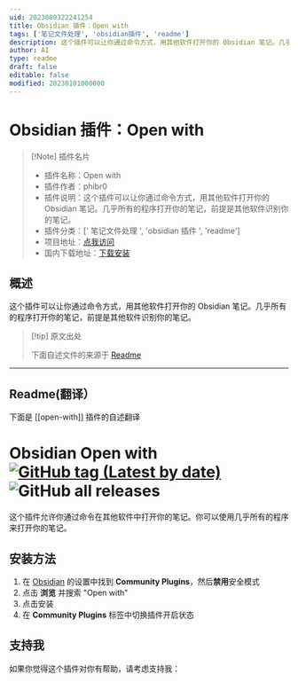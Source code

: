 ```yaml
---
uid: 2023080322241254
title: Obsidian 插件：Open with
tags: ['笔记文件处理', 'obsidian插件', 'readme']
description: 这个插件可以让你通过命令方式，用其他软件打开你的 Obsidian 笔记。几乎所有的程序打开你的笔记，前提是其他软件识别你的笔记。
author: AI
type: readme
draft: false
editable: false
modified: 20230101000000
---
```


# Obsidian 插件：Open with

> [!Note] 插件名片
> - 插件名称：Open with
> - 插件作者：phibr0
> - 插件说明：这个插件可以让你通过命令方式，用其他软件打开你的 Obsidian 笔记。几乎所有的程序打开你的笔记，前提是其他软件识别你的笔记。
> - 插件分类：[' 笔记文件处理 ', 'obsidian 插件 ', 'readme']
> - 项目地址：[点我访问](https://github.com/phibr0/obsidian-open-with)
> - 国内下载地址：[下载安装](https://pkmer.cn/products/plugin/pluginMarket/?open-with)

## 概述

这个插件可以让你通过命令方式，用其他软件打开你的 Obsidian 笔记。几乎所有的程序打开你的笔记，前提是其他软件识别你的笔记。

> [!tip] 原文出处
>
>下面自述文件的来源于 [Readme](https://ghproxy.net/https://raw.githubusercontent.com/phibr0/obsidian-open-with/master/README.md)
>

---

## Readme(翻译）

下面是 [[open-with]] 插件的自述翻译

# Obsidian Open with [![GitHub tag (Latest by date)](https://img.shields.io/github/v/tag/phibr0/obsidian-open-with)](https://github.com/phibr0/obsidian-open-with/releases) ![GitHub all releases](https://img.shields.io/github/downloads/phibr0/obsidian-open-with/total)

这个插件允许你通过命令在其他软件中打开你的笔记。你可以使用几乎所有的程序来打开你的笔记。

## 安装方法

1. 在 [Obsidian](https://www.obsidian.md) 的设置中找到 **Community Plugins**，然后**禁用**安全模式
2. 点击 **浏览** 并搜索 "Open with"
3. 点击安装
4. 在 **Community Plugins** 标签中切换插件开启状态

## 支持我

如果你觉得这个插件对你有帮助，请考虑支持我：
